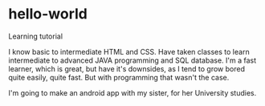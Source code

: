 # hello-world

Learning tutorial

I know basic to intermediate HTML and CSS.
Have taken classes to learn intermediate to advanced JAVA programming and SQL database.
I'm a fast learner, which is great, but have it's downsides, as I tend to grow bored quite easily, quite fast. But with programming that wasn't the case.

I'm going to make an android app with my sister, for her University studies.
